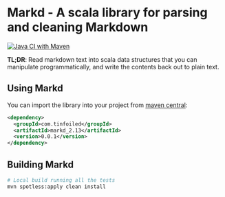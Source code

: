# Markd - A scala library for parsing and cleaning Markdown

[![Java CI with Maven](https://github.com/RyanSkraba/markd/actions/workflows/maven.yml/badge.svg)](https://github.com/RyanSkraba/markd/actions/workflows/maven.yml)

**TL;DR**: Read markdown text into scala data structures that you can manipulate programmatically, and write the contents back out to plain text.

## Using Markd

You can import the library into your project from [maven central](https://central.sonatype.com/artifact/com.tinfoiled/markd):

```xml
<dependency>
  <groupId>com.tinfoiled</groupId>
  <artifactId>markd_2.13</artifactId>
  <version>0.0.1</version>
</dependency>
```

## Building Markd

```sh
# Local build running all the tests
mvn spotless:apply clean install
```
